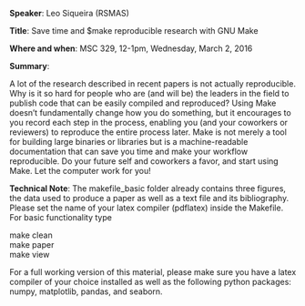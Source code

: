 **Speaker**: Leo Siqueira (RSMAS)

**Title**: Save time and $make reproducible research with GNU Make

**Where and when**: MSC 329, 12-1pm,  Wednesday, March 2, 2016

**Summary**:

A lot of the research described in recent papers is not actually reproducible. Why is it so hard for people who are (and will be) the leaders in the field to publish code that can be easily compiled and reproduced? Using Make doesn’t fundamentally change how you do something, but it encourages to you record each step in the process, enabling you (and your coworkers or reviewers) to reproduce the entire process later. Make is not merely a tool for building large binaries or libraries but is a machine-readable documentation that can save you time and make your workflow reproducible. Do your future self and coworkers a favor, and start using Make. Let the computer work for you!

**Technical Note**:
The makefile_basic folder already contains three figures, the data used to produce a paper as well as a text file and its bibliography. Please set the name of your latex compiler (pdflatex) inside the Makefile. For basic functionality type

make clean <br />
make paper <br />
make view <br />

For a full working version of this material, please make sure you have a latex compiler of your choice installed as well as the following python packages: numpy, matplotlib, pandas, and seaborn.